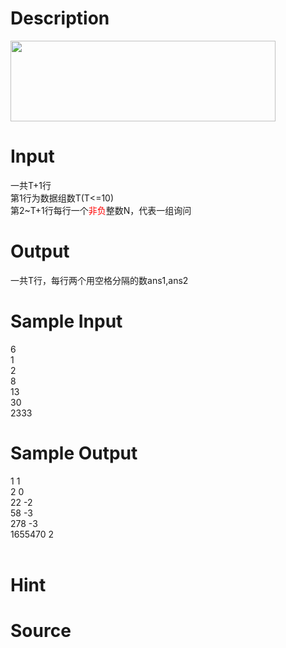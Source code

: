 
# Description

<div class="content"><p><img src="/source/bzoj/3944/img/aHR0cHM6Ly9seWRzeS5jb20vSnVkZ2VPbmxpbmUvdXBsb2FkLzIwMTUwNC9hYWEuUE5H.PNG" width="424" height="129" alt=""/></p>
<p></p></div>

# Input

<div class="content"><div>一共T+1行</div>
<div>第1行为数据组数T(T&lt;=10)</div>
<div>第2~T+1行每行一个<span style="color: rgb(255, 0, 0);">非负</span>整数N，代表一组询问</div>
<div></div>
<p class="MsoNormal"></p>
<p></p></div>

# Output

<div class="content"><div>一共T行，每行两个用空格分隔的数ans1,ans2</div>
<div></div>
<p></p></div>

# Sample Input

<div class="content"><span class="sampledata">6<br/>
1<br/>
2<br/>
8<br/>
13<br/>
30<br/>
2333</span></div>

# Sample Output

<div class="content"><span class="sampledata">1 1<br/>
2 0<br/>
22 -2<br/>
58 -3<br/>
278 -3<br/>
1655470 2<br/>
<br/>
 </span></div>

# Hint

<div class="content"><p></p></div>

# Source

<div class="content"><p><a href="problemset.php?search="></a></p></div>

